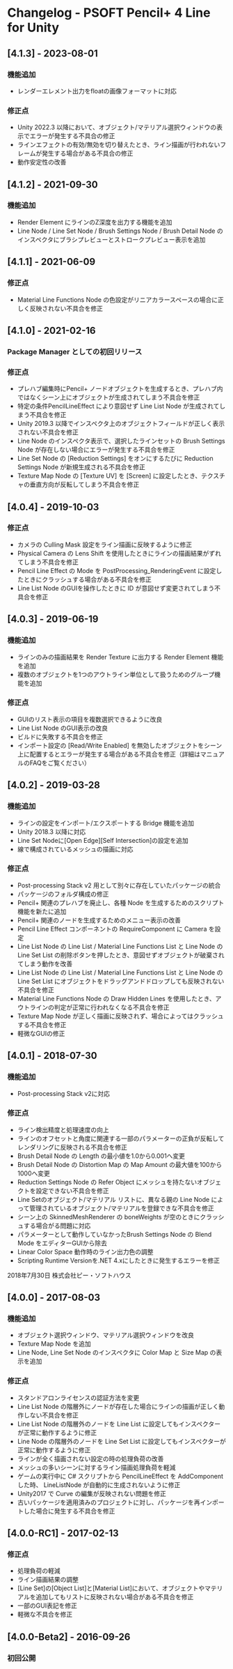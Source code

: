 # Changelog - PSOFT Pencil+ 4 Line for Unity

## [4.1.3] - 2023-08-01

### 機能追加
- レンダーエレメント出力をfloatの画像フォーマットに対応

### 修正点
- Unity 2022.3 以降において、オブジェクト/マテリアル選択ウィンドウの表示でエラーが発生する不具合の修正
- ラインエフェクトの有効/無効を切り替えたとき、ライン描画が行われないフレームが発生する場合がある不具合の修正
- 動作安定性の改善


## [4.1.2] - 2021-09-30

### 機能追加
- Render Element にラインのZ深度を出力する機能を追加
- Line Node / Line Set Node / Brush Settings Node / Brush Detail Node のインスペクタにブラシプレビューとストロークプレビュー表示を追加


## [4.1.1] - 2021-06-09

### 修正点
- Material Line Functions Node の色設定がリニアカラースペースの場合に正しく反映されない不具合を修正


## [4.1.0] - 2021-02-16

### Package Manager としての初回リリース

### 修正点
- プレハブ編集時にPencil+ ノードオブジェクトを生成するとき、プレハブ内ではなくシーン上にオブジェクトが生成されてしまう不具合を修正
- 特定の条件PencilLineEffect により意図せず Line List Node が生成されてしまう不具合を修正
- Unity 2019.3 以降でインスペクタ上のオブジェクトフィールドが正しく表示されない不具合を修正
- Line Node のインスペクタ表示で、選択したラインセットの Brush Settings Node が存在しない場合にエラーが発生する不具合を修正
- Line Set Node の [Reduction Settings] をオンにするたびに Reduction Settings Node が新規生成される不具合を修正
- Texture Map Node の [Texture UV] を [Screen] に設定したとき、テクスチャの垂直方向が反転してしまう不具合を修正


## [4.0.4] - 2019-10-03

### 修正点
- カメラの Culling Mask 設定をライン描画に反映するように修正
- Physical Camera の Lens Shift を使用したときにラインの描画結果がずれてしまう不具合を修正
- Pencil Line Effect の Mode を PostProcessing_RenderingEvent に設定したときにクラッシュする場合がある不具合を修正
- Line List Node のGUIを操作したときに ID が意図せず変更されてしまう不具合を修正


## [4.0.3] - 2019-06-19

### 機能追加
- ラインのみの描画結果を Render Texture に出力する Render Element 機能を追加
- 複数のオブジェクトを1つのアウトライン単位として扱うためのグループ機能を追加

### 修正点
- GUIのリスト表示の項目を複数選択できるように改良
- Line List Node のGUI表示の改良
- ビルドに失敗する不具合を修正
- インポート設定の [Read/Write Enabled] を無効したオブジェクトをシーン上に配置するとエラーが発生する場合がある不具合を修正（詳細はマニュアルのFAQをご覧ください）


## [4.0.2] - 2019-03-28

### 機能追加
- ラインの設定をインポート/エクスポートする Bridge 機能を追加
- Unity 2018.3 以降に対応
- Line Set Nodeに[Open Edge][Self Intersection]の設定を追加
- 線で構成されているメッシュの描画に対応

### 修正点
- Post-processing Stack v2 用として別々に存在していたパッケージの統合
- パッケージのフォルダ構成の修正
- Pencil+ 関連のプレハブを廃止し、各種 Node を生成するためのスクリプト機能を新たに追加
- Pencil+ 関連のノードを生成するためのメニュー表示の改善
- Pencil Line Effect コンポーネントの RequireComponent に Camera を設定
- Line List Node の Line List / Material Line Functions List と Line Node の Line Set List の削除ボタンを押したとき、意図せずオブジェクトが破棄されてしまう動作を改善
- Line List Node の Line List / Material Line Functions List と Line Node の Line Set List にオブジェクトをドラッグアンドドロップしても反映されない不具合を修正
- Material Line Functions Node の Draw Hidden Lines を使用したとき、アウトラインの判定が正常に行われなくなる不具合を修正
- Texture Map Node が正しく描画に反映されず、場合によってはクラッシュする不具合を修正
- 軽微なGUIの修正


## [4.0.1] - 2018-07-30

### 機能追加
- Post-processing Stack v2に対応

### 修正点
- ライン検出精度と処理速度の向上
- ラインのオフセットと角度に関連する一部のパラメーターの正負が反転してレンダリングに反映される不具合を修正
- Brush Detail Node の Length の最小値を1.0から0.001へ変更
- Brush Detail Node の Distortion Map の Map Amount の最大値を100から1000へ変更
- Reduction Settings Node の Refer Object にメッシュを持たないオブジェクトを設定できない不具合を修正
- Line Setのオブジェクト/マテリアル リストに、異なる親の Line Node によって管理されているオブジェクト/マテリアルを登録できな不具合を修正
- シーン上の SkinnedMeshRenderer の boneWeights が空のときにクラッシュする場合がる問題に対応
- パラメーターとして動作していなかったBrush Settings Node の Blend Mode をエディターGUIから除去
- Linear Color Space 動作時のライン出力色の調整
- Scripting Runtime Versionを.NET 4.xにしたときに発生するエラーを修正

2018年7月30日 株式会社ピー・ソフトハウス


## [4.0.0] - 2017-08-03

### 機能追加
- オブジェクト選択ウィンドウ、マテリアル選択ウィンドウを改良
- Texture Map Node を追加
- Line Node, Line Set Node のインスペクタに Color Map と Size Map の表示を追加

### 修正点
- スタンドアロンライセンスの認証方法を変更
- Line List Node の階層外にノードが存在した場合にラインの描画が正しく動作しない不具合を修正
- Line List Node の階層外のノードを Line List に設定してもインスペクターが正常に動作するように修正
- Line Node の階層外のノードを Line Set List に設定してもインスペクターが正常に動作するように修正
- ラインが全く描画されない設定の時の処理負荷の改善
- メッシュの多いシーンに対するライン描画処理負荷を軽減
- ゲームの実行中に C# スクリプトから PencilLineEffect を AddComponent した時、 LineListNode が自動的に生成されないように修正
- Unity2017 で Curve の編集が反映されない問題を修正
- 古いパッケージを適用済みのプロジェクトに対し、パッケージを再インポートした場合に発生する不具合を修正

## [4.0.0-RC1] - 2017-02-13

### 修正点
- 処理負荷の軽減
- ライン描画結果の調整
- [Line Set]の[Object List]と[Material List]において、オブジェクトやマテリアルを追加してもリストに反映されない場合がある不具合を修正
- 一部のGUI表記を修正
- 軽微な不具合を修正

## [4.0.0-Beta2] - 2016-09-26

### 初回公開
